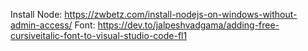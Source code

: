 Install Node: https://zwbetz.com/install-nodejs-on-windows-without-admin-access/
Font: https://dev.to/jalpeshvadgama/adding-free-cursiveitalic-font-to-visual-studio-code-fl1